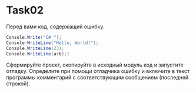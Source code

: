 # Task02
Перед вами код, содержащий ошибку. 
```csharp
Console.Write("С# ");
Console.WriteLine("Hello, World!");
Console.WriteLine(23);
Console.WriteLine(a+b);)
```

Сформируйте проект, скопируйте в исходный модуль код и запустите отладку. Определите при помощи отладчика ошибку и включите в текст программы комментарий с соответствующим сообщением (последней строкой).